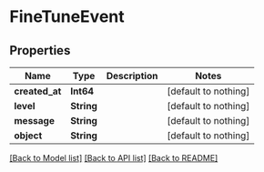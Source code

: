 # FineTuneEvent


## Properties
Name | Type | Description | Notes
------------ | ------------- | ------------- | -------------
**created_at** | **Int64** |  | [default to nothing]
**level** | **String** |  | [default to nothing]
**message** | **String** |  | [default to nothing]
**object** | **String** |  | [default to nothing]


[[Back to Model list]](../README.md#models) [[Back to API list]](../README.md#api-endpoints) [[Back to README]](../README.md)


